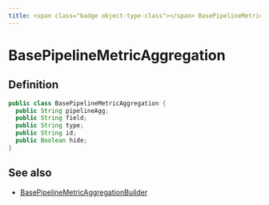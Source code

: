 ```yaml
---
title: <span class="badge object-type-class"></span> BasePipelineMetricAggregation
---
```

# <span class="badge object-type-class"></span> BasePipelineMetricAggregation

## Definition

```java
public class BasePipelineMetricAggregation {
  public String pipelineAgg;
  public String field;
  public String type;
  public String id;
  public Boolean hide;
}
```
## See also

 * <span class="badge builder"></span> [BasePipelineMetricAggregationBuilder](./builder-BasePipelineMetricAggregationBuilder.md)
